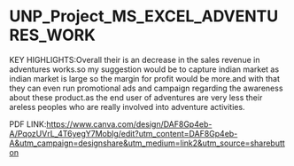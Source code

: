 # UNP_Project_MS_EXCEL_ADVENTURES_WORK

KEY HIGHLIGHTS:Overall their is an decrease in the sales revenue in adventures works.so my suggestion would be to capture indian market as indian market is large so the margin for profit would be more.and with that they can even run promotional ads and campaign regarding the awareness about these product.as the end user of adventures are very less their areless peoples who are really involved into adventure activities.

PDF LINK:https://www.canva.com/design/DAF8Gp4eb-A/PqozUVrL_4T6yegY7Moblg/edit?utm_content=DAF8Gp4eb-A&utm_campaign=designshare&utm_medium=link2&utm_source=sharebutton
